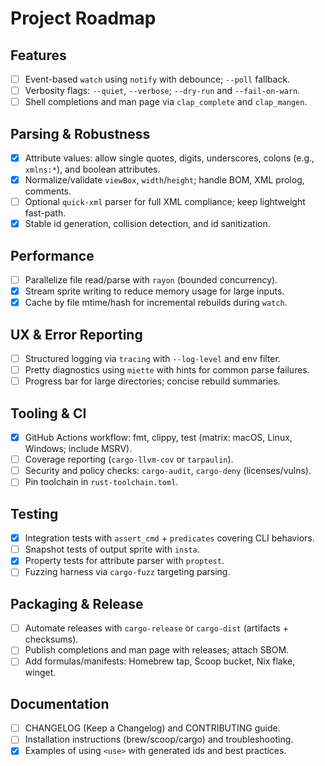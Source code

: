 # Project Roadmap

## Features

- [ ] Event-based `watch` using `notify` with debounce; `--poll` fallback.
- [ ] Verbosity flags: `--quiet`, `--verbose`; `--dry-run` and `--fail-on-warn`.
- [ ] Shell completions and man page via `clap_complete` and `clap_mangen`.

## Parsing & Robustness

- [x] Attribute values: allow single quotes, digits, underscores, colons (e.g., `xmlns:*`), and boolean attributes.
- [x] Normalize/validate `viewBox`, `width`/`height`; handle BOM, XML prolog, comments.
- [ ] Optional `quick-xml` parser for full XML compliance; keep lightweight fast-path.
- [x] Stable id generation, collision detection, and id sanitization.

## Performance

- [ ] Parallelize file read/parse with `rayon` (bounded concurrency).
- [x] Stream sprite writing to reduce memory usage for large inputs.
- [x] Cache by file mtime/hash for incremental rebuilds during `watch`.

## UX & Error Reporting

- [ ] Structured logging via `tracing` with `--log-level` and env filter.
- [ ] Pretty diagnostics using `miette` with hints for common parse failures.
- [ ] Progress bar for large directories; concise rebuild summaries.

## Tooling & CI

- [x] GitHub Actions workflow: fmt, clippy, test (matrix: macOS, Linux, Windows; include MSRV).
- [ ] Coverage reporting (`cargo-llvm-cov` or `tarpaulin`).
- [ ] Security and policy checks: `cargo-audit`, `cargo-deny` (licenses/vulns).
- [ ] Pin toolchain in `rust-toolchain.toml`.

## Testing

- [x] Integration tests with `assert_cmd` + `predicates` covering CLI behaviors.
- [ ] Snapshot tests of output sprite with `insta`.
- [x] Property tests for attribute parser with `proptest`.
- [ ] Fuzzing harness via `cargo-fuzz` targeting parsing.

## Packaging & Release

- [ ] Automate releases with `cargo-release` or `cargo-dist` (artifacts + checksums).
- [ ] Publish completions and man page with releases; attach SBOM.
- [ ] Add formulas/manifests: Homebrew tap, Scoop bucket, Nix flake, winget.

## Documentation

- [ ] CHANGELOG (Keep a Changelog) and CONTRIBUTING guide.
- [ ] Installation instructions (brew/scoop/cargo) and troubleshooting.
- [x] Examples of using `<use>` with generated ids and best practices.
